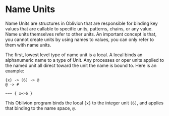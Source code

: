 # Name Units

Name Units are structures in Oblivion that are responsible for binding key values that are callable to specific units, patterns, chains, or any value. Name units themselves refer to other units. An important concept is that, you cannot create units by using names to values, you can only refer to them with name units.

The first, lowest level type of name unit is a local. A local binds an alphanumeric name to a type of Unit. Any processes or oper units applied to the named unit all direct toward the unit the name is bound to. Here is an example:

```
{x} -> (6) -> @
@ -> #

~~~ { x=>6 }
```
This Oblivion program binds the local `{x}` to the integer unit `(6)`, and applies that binding to the name space, `@`.